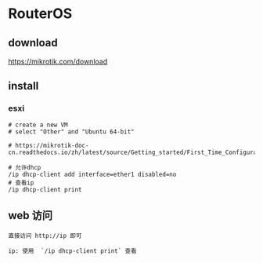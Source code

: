 # RouterOS

## download

https://mikrotik.com/download

## install

### esxi

``` 
# create a new VM
# select "Other" and "Ubuntu 64-bit"

# https://mikrotik-doc-cn.readthedocs.io/zh/latest/source/Getting_started/First_Time_Configuration/content.html#id4

# 允许dhcp
/ip dhcp-client add interface=ether1 disabled=no
# 查看ip
/ip dhcp-client print

```

## web 访问

```
直接访问 http://ip 即可

ip: 使用  `/ip dhcp-client print` 查看
```